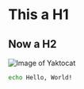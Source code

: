 # This a H1

## Now a H2

![Image of Yaktocat](https://octodex.github.com/images/yaktocat.png)

```bash
echo Hello, World!
```
